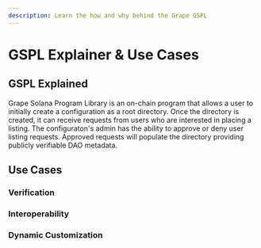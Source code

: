 ```yaml
---
description: Learn the how and why behind the Grape GSPL
---
```


# GSPL Explainer & Use Cases

## GSPL Explained

Grape Solana Program Library is an on-chain program that allows a user to initially create a configuration as a root directory. Once the directory is created, it can receive requests from users who are interested in placing a listing.  The configuraton's admin has the ability to approve or deny user listing requests.  Approved requests will populate the directory providing publicly verifiable DAO metadata.   

## Use Cases

### Verification

### Interoperability

### Dynamic Customization
